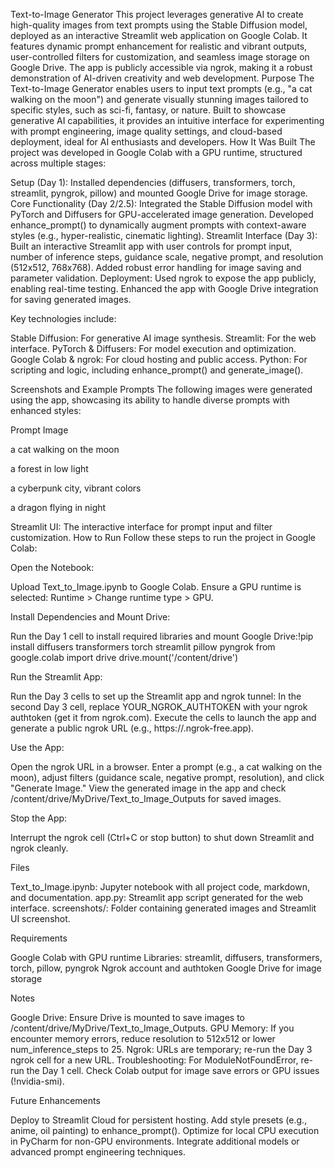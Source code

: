 Text-to-Image Generator
This project leverages generative AI to create high-quality images from text prompts using the Stable Diffusion model, deployed as an interactive Streamlit web application on Google Colab. It features dynamic prompt enhancement for realistic and vibrant outputs, user-controlled filters for customization, and seamless image storage on Google Drive. The app is publicly accessible via ngrok, making it a robust demonstration of AI-driven creativity and web development.
Purpose
The Text-to-Image Generator enables users to input text prompts (e.g., "a cat walking on the moon") and generate visually stunning images tailored to specific styles, such as sci-fi, fantasy, or nature. Built to showcase generative AI capabilities, it provides an intuitive interface for experimenting with prompt engineering, image quality settings, and cloud-based deployment, ideal for AI enthusiasts and developers.
How It Was Built
The project was developed in Google Colab with a GPU runtime, structured across multiple stages:

Setup (Day 1): Installed dependencies (diffusers, transformers, torch, streamlit, pyngrok, pillow) and mounted Google Drive for image storage.
Core Functionality (Day 2/2.5): Integrated the Stable Diffusion model with PyTorch and Diffusers for GPU-accelerated image generation. Developed enhance_prompt() to dynamically augment prompts with context-aware styles (e.g., hyper-realistic, cinematic lighting).
Streamlit Interface (Day 3): Built an interactive Streamlit app with user controls for prompt input, number of inference steps, guidance scale, negative prompt, and resolution (512x512, 768x768). Added robust error handling for image saving and parameter validation.
Deployment: Used ngrok to expose the app publicly, enabling real-time testing. Enhanced the app with Google Drive integration for saving generated images.

Key technologies include:

Stable Diffusion: For generative AI image synthesis.
Streamlit: For the web interface.
PyTorch & Diffusers: For model execution and optimization.
Google Colab & ngrok: For cloud hosting and public access.
Python: For scripting and logic, including enhance_prompt() and generate_image().

Screenshots and Example Prompts
The following images were generated using the app, showcasing its ability to handle diverse prompts with enhanced styles:



Prompt
Image



a cat walking on the moon



a forest in low light



a cyberpunk city, vibrant colors



a dragon flying in night



Streamlit UI: The interactive interface for prompt input and filter customization.
How to Run
Follow these steps to run the project in Google Colab:

Open the Notebook:

Upload Text_to_Image.ipynb to Google Colab.
Ensure a GPU runtime is selected: Runtime > Change runtime type > GPU.


Install Dependencies and Mount Drive:

Run the Day 1 cell to install required libraries and mount Google Drive:!pip install diffusers transformers torch streamlit pillow pyngrok
from google.colab import drive
drive.mount('/content/drive')




Run the Streamlit App:

Run the Day 3 cells to set up the Streamlit app and ngrok tunnel:
In the second Day 3 cell, replace YOUR_NGROK_AUTHTOKEN with your ngrok authtoken (get it from ngrok.com).
Execute the cells to launch the app and generate a public ngrok URL (e.g., https://<ngrok-id>.ngrok-free.app).




Use the App:

Open the ngrok URL in a browser.
Enter a prompt (e.g., a cat walking on the moon), adjust filters (guidance scale, negative prompt, resolution), and click "Generate Image."
View the generated image in the app and check /content/drive/MyDrive/Text_to_Image_Outputs for saved images.


Stop the App:

Interrupt the ngrok cell (Ctrl+C or stop button) to shut down Streamlit and ngrok cleanly.



Files

Text_to_Image.ipynb: Jupyter notebook with all project code, markdown, and documentation.
app.py: Streamlit app script generated for the web interface.
screenshots/: Folder containing generated images and Streamlit UI screenshot.

Requirements

Google Colab with GPU runtime
Libraries: streamlit, diffusers, transformers, torch, pillow, pyngrok
Ngrok account and authtoken
Google Drive for image storage

Notes

Google Drive: Ensure Drive is mounted to save images to /content/drive/MyDrive/Text_to_Image_Outputs.
GPU Memory: If you encounter memory errors, reduce resolution to 512x512 or lower num_inference_steps to 25.
Ngrok: URLs are temporary; re-run the Day 3 ngrok cell for a new URL.
Troubleshooting:
For ModuleNotFoundError, re-run the Day 1 cell.
Check Colab output for image save errors or GPU issues (!nvidia-smi).



Future Enhancements

Deploy to Streamlit Cloud for persistent hosting.
Add style presets (e.g., anime, oil painting) to enhance_prompt().
Optimize for local CPU execution in PyCharm for non-GPU environments.
Integrate additional models or advanced prompt engineering techniques.

